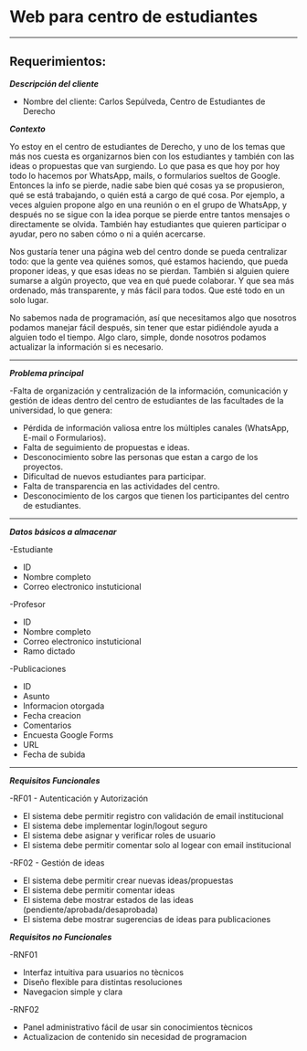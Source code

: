 # Web para centro de estudiantes
---

## Requerimientos:

***Descripción del cliente***

- Nombre del cliente: Carlos Sepúlveda, Centro de Estudiantes de Derecho

***Contexto***

Yo estoy en el centro de estudiantes de Derecho, y uno de los temas que más nos cuesta es organizarnos bien con los estudiantes y también con las ideas o propuestas que van surgiendo.
Lo que pasa es que hoy por hoy todo lo hacemos por WhatsApp, mails, o formularios sueltos de Google. Entonces la info se pierde, nadie sabe bien qué cosas ya se propusieron, qué se está trabajando, o quién está a cargo de qué cosa. Por ejemplo, a veces alguien propone algo en una reunión o en el grupo de WhatsApp, y después no se sigue con la idea porque se pierde entre tantos mensajes o directamente se olvida. También hay estudiantes que quieren participar o ayudar, pero no saben cómo o ni a quién acercarse.

Nos gustaría tener una página web del centro donde se pueda centralizar todo: que la gente vea quiénes somos, qué estamos haciendo, que pueda proponer ideas, y que esas ideas no se pierdan. También si alguien quiere sumarse a algún proyecto, que vea en qué puede colaborar. Y que sea más ordenado, más transparente, y más fácil para todos. Que esté todo en un solo lugar.

No sabemos nada de programación, así que necesitamos algo que nosotros podamos manejar fácil después, sin tener que estar pidiéndole ayuda a alguien todo el tiempo. Algo claro, simple, donde nosotros podamos actualizar la información si es necesario.

---

***Problema principal***

-Falta de organización y centralización de la información, comunicación y gestión de ideas dentro del centro de estudiantes de las facultades de la universidad, lo que genera:
- Pérdida de información valiosa entre los múltiples canales (WhatsApp, E-mail o Formularios).
- Falta de seguimiento de propuestas e ideas.
- Desconocimiento sobre las personas que estan a cargo de los proyectos.
- Dificultad de nuevos estudiantes para participar.
- Falta de transparencia en las actividades del centro.
- Desconocimiento de los cargos que tienen los participantes del centro de estudiantes.

---
***Datos básicos a almacenar***

-Estudiante
- ID
- Nombre completo
- Correo electronico instuticional

-Profesor
- ID
- Nombre completo
- Correo electronico instuticional
- Ramo dictado

-Publicaciones
- ID
- Asunto
- Informacion otorgada
- Fecha creacion
- Comentarios
- Encuesta Google Forms
- URL
- Fecha de subida

---

***Requisitos Funcionales***

-RF01 - Autenticación y Autorización

- El sistema debe permitir registro con validación de email institucional
- El sistema debe implementar login/logout seguro
- El sistema debe asignar y verificar roles de usuario
- El sistema debe permitir comentar solo al logear con email institucional

-RF02 - Gestión de ideas

- El sistema debe permitir crear nuevas ideas/propuestas
- El sistema debe permitir comentar ideas
- El sistema debe mostrar estados de las ideas (pendiente/aprobada/desaprobada)
- El sistema debe mostrar sugerencias de ideas para publicaciones

***Requisitos no Funcionales***

-RNF01

- Interfaz intuitiva para usuarios no tècnicos
- Diseño flexible para distintas resoluciones
- Navegacion simple y clara

-RNF02

- Panel administrativo fácil de usar sin conocimientos tècnicos
- Actualizacion de contenido sin necesidad de programacion

